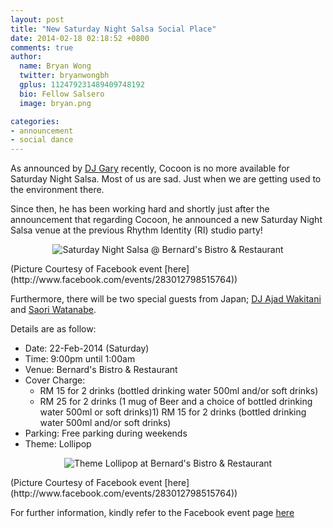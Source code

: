```yaml
---
layout: post
title: "New Saturday Night Salsa Social Place"
date: 2014-02-18 02:18:52 +0800
comments: true
author:
  name: Bryan Wong
  twitter: bryanwongbh
  gplus: 112479231489409748192 
  bio: Fellow Salsero
  image: bryan.png

categories: 
- announcement
- social dance
---
```


As announced by [DJ Gary](http://www.salsakl.cäm/#!/djs/dj-gary) recently, Cocoon is no more available for Saturday Night Salsa. Most of us are sad. Just when we are getting used to the environment there.

Since then, he has been working hard and shortly just after the announcement that regarding Cocoon, he announced a new Saturday Night Salsa venue at the previous Rhythm Identity (RI) studio party!
<!-- more -->
<p align="center">
	<img src="/images/posts/bernardsalsabanner.jpg" alt="Saturday Night Salsa @ Bernard's Bistro & Restaurant" />
</p>
(Picture Courtesy of Facebook event [here](http://www.facebook.com/events/283012798515764))

Furthermore, there will be two special guests from Japan; [DJ Ajad Wakitani](http://www.facebook.com/ajad.wakitani) and [Saori Watanabe](http://www.facebook.com/saoriwatanabe). 

Details are as follow:

- Date: 22-Feb-2014 (Saturday)
- Time: 9:00pm until 1:00am
- Venue: Bernard's Bistro & Restaurant
- Cover Charge:
  - RM 15 for 2 drinks (bottled drinking water 500ml and/or soft drinks)
  - RM 25 for 2 drinks (1 mug of Beer and a choice of bottled drinking water 500ml or soft drinks)1) RM 15 for 2 drinks (bottled drinking water 500ml and/or soft drinks)
- Parking: Free parking during weekends
- Theme: Lollipop

<p align="center">
	<img src="/images/posts/bernardsalsalaunchbanner.jpg" alt="Theme Lollipop at Bernard's Bistro & Restaurant" />
</p>
(Picture Courtesy of Facebook event [here](http://www.facebook.com/events/283012798515764))

For further information, kindly refer to the Facebook event page [here](http://www.facebook.com/events/283012798515764)